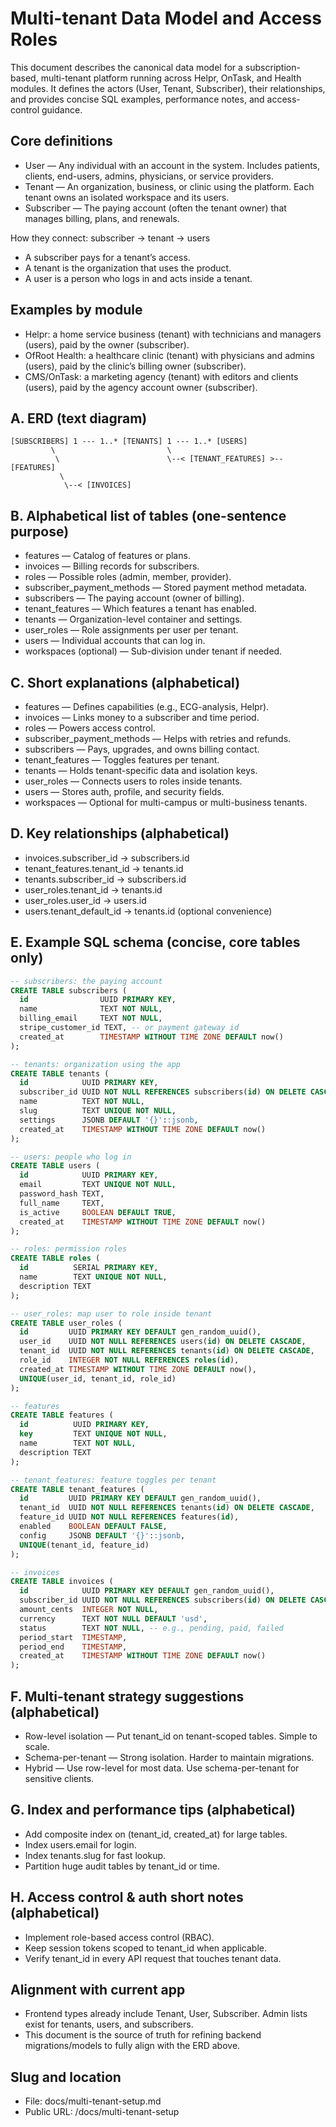 # Multi-tenant Data Model and Access Roles

This document describes the canonical data model for a subscription-based, multi-tenant platform running across Helpr, OnTask, and Health modules. It defines the actors (User, Tenant, Subscriber), their relationships, and provides concise SQL examples, performance notes, and access-control guidance.


## Core definitions

- User — Any individual with an account in the system. Includes patients, clients, end-users, admins, physicians, or service providers.
- Tenant — An organization, business, or clinic using the platform. Each tenant owns an isolated workspace and its users.
- Subscriber — The paying account (often the tenant owner) that manages billing, plans, and renewals.

How they connect: subscriber → tenant → users

- A subscriber pays for a tenant’s access.
- A tenant is the organization that uses the product.
- A user is a person who logs in and acts inside a tenant.


## Examples by module

- Helpr: a home service business (tenant) with technicians and managers (users), paid by the owner (subscriber).
- OfRoot Health: a healthcare clinic (tenant) with physicians and admins (users), paid by the clinic’s billing owner (subscriber).
- CMS/OnTask: a marketing agency (tenant) with editors and clients (users), paid by the agency account owner (subscriber).


## A. ERD (text diagram)

```
[SUBSCRIBERS] 1 --- 1..* [TENANTS] 1 --- 1..* [USERS]
         \                         \
          \                        \--< [TENANT_FEATURES] >-- [FEATURES]
           \
            \--< [INVOICES]
```


## B. Alphabetical list of tables (one-sentence purpose)

- features — Catalog of features or plans.
- invoices — Billing records for subscribers.
- roles — Possible roles (admin, member, provider).
- subscriber_payment_methods — Stored payment method metadata.
- subscribers — The paying account (owner of billing).
- tenant_features — Which features a tenant has enabled.
- tenants — Organization-level container and settings.
- user_roles — Role assignments per user per tenant.
- users — Individual accounts that can log in.
- workspaces (optional) — Sub-division under tenant if needed.


## C. Short explanations (alphabetical)

- features — Defines capabilities (e.g., ECG-analysis, Helpr).
- invoices — Links money to a subscriber and time period.
- roles — Powers access control.
- subscriber_payment_methods — Helps with retries and refunds.
- subscribers — Pays, upgrades, and owns billing contact.
- tenant_features — Toggles features per tenant.
- tenants — Holds tenant-specific data and isolation keys.
- user_roles — Connects users to roles inside tenants.
- users — Stores auth, profile, and security fields.
- workspaces — Optional for multi-campus or multi-business tenants.


## D. Key relationships (alphabetical)

- invoices.subscriber_id → subscribers.id
- tenant_features.tenant_id → tenants.id
- tenants.subscriber_id → subscribers.id
- user_roles.tenant_id → tenants.id
- user_roles.user_id → users.id
- users.tenant_default_id → tenants.id (optional convenience)


## E. Example SQL schema (concise, core tables only)

```sql
-- subscribers: the paying account
CREATE TABLE subscribers (
  id                UUID PRIMARY KEY,
  name              TEXT NOT NULL,
  billing_email     TEXT NOT NULL,
  stripe_customer_id TEXT, -- or payment gateway id
  created_at        TIMESTAMP WITHOUT TIME ZONE DEFAULT now()
);

-- tenants: organization using the app
CREATE TABLE tenants (
  id            UUID PRIMARY KEY,
  subscriber_id UUID NOT NULL REFERENCES subscribers(id) ON DELETE CASCADE,
  name          TEXT NOT NULL,
  slug          TEXT UNIQUE NOT NULL,
  settings      JSONB DEFAULT '{}'::jsonb,
  created_at    TIMESTAMP WITHOUT TIME ZONE DEFAULT now()
);

-- users: people who log in
CREATE TABLE users (
  id            UUID PRIMARY KEY,
  email         TEXT UNIQUE NOT NULL,
  password_hash TEXT,
  full_name     TEXT,
  is_active     BOOLEAN DEFAULT TRUE,
  created_at    TIMESTAMP WITHOUT TIME ZONE DEFAULT now()
);

-- roles: permission roles
CREATE TABLE roles (
  id          SERIAL PRIMARY KEY,
  name        TEXT UNIQUE NOT NULL,
  description TEXT
);

-- user_roles: map user to role inside tenant
CREATE TABLE user_roles (
  id         UUID PRIMARY KEY DEFAULT gen_random_uuid(),
  user_id    UUID NOT NULL REFERENCES users(id) ON DELETE CASCADE,
  tenant_id  UUID NOT NULL REFERENCES tenants(id) ON DELETE CASCADE,
  role_id    INTEGER NOT NULL REFERENCES roles(id),
  created_at TIMESTAMP WITHOUT TIME ZONE DEFAULT now(),
  UNIQUE(user_id, tenant_id, role_id)
);

-- features
CREATE TABLE features (
  id          UUID PRIMARY KEY,
  key         TEXT UNIQUE NOT NULL,
  name        TEXT NOT NULL,
  description TEXT
);

-- tenant_features: feature toggles per tenant
CREATE TABLE tenant_features (
  id         UUID PRIMARY KEY DEFAULT gen_random_uuid(),
  tenant_id  UUID NOT NULL REFERENCES tenants(id) ON DELETE CASCADE,
  feature_id UUID NOT NULL REFERENCES features(id),
  enabled    BOOLEAN DEFAULT FALSE,
  config     JSONB DEFAULT '{}'::jsonb,
  UNIQUE(tenant_id, feature_id)
);

-- invoices
CREATE TABLE invoices (
  id            UUID PRIMARY KEY DEFAULT gen_random_uuid(),
  subscriber_id UUID NOT NULL REFERENCES subscribers(id) ON DELETE CASCADE,
  amount_cents  INTEGER NOT NULL,
  currency      TEXT NOT NULL DEFAULT 'usd',
  status        TEXT NOT NULL, -- e.g., pending, paid, failed
  period_start  TIMESTAMP,
  period_end    TIMESTAMP,
  created_at    TIMESTAMP WITHOUT TIME ZONE DEFAULT now()
);
```


## F. Multi-tenant strategy suggestions (alphabetical)

- Row-level isolation — Put tenant_id on tenant-scoped tables. Simple to scale.
- Schema-per-tenant — Strong isolation. Harder to maintain migrations.
- Hybrid — Use row-level for most data. Use schema-per-tenant for sensitive clients.


## G. Index and performance tips (alphabetical)

- Add composite index on (tenant_id, created_at) for large tables.
- Index users.email for login.
- Index tenants.slug for fast lookup.
- Partition huge audit tables by tenant_id or time.


## H. Access control & auth short notes (alphabetical)

- Implement role-based access control (RBAC).
- Keep session tokens scoped to tenant_id when applicable.
- Verify tenant_id in every API request that touches tenant data.


## Alignment with current app

- Frontend types already include Tenant, User, Subscriber. Admin lists exist for tenants, users, and subscribers.
- This document is the source of truth for refining backend migrations/models to fully align with the ERD above.


## Slug and location

- File: docs/multi-tenant-setup.md
- Public URL: /docs/multi-tenant-setup
